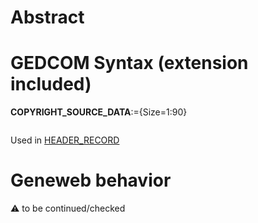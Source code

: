 ﻿# Abstract

# GEDCOM Syntax (extension included)

**COPYRIGHT_SOURCE_DATA**:={Size=1:90}
<pre>
</pre>
Used in <a href=Ged.HEADER_RECORD>HEADER_RECORD</a><br />

# Geneweb behavior


:warning: to be continued/checked

